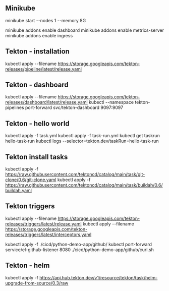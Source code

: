 ## Minikube
minikube start --nodes 1 --memory 8G

minikube addons enable dashboard
minikube addons enable metrics-server
minikube addons enable ingress

## Tekton - installation
kubectl apply --filename https://storage.googleapis.com/tekton-releases/pipeline/latest/release.yaml

## Tekton - dashboard
kubectl apply --filename https://storage.googleapis.com/tekton-releases/dashboard/latest/release.yaml
kubectl --namespace tekton-pipelines port-forward svc/tekton-dashboard 9097:9097

## Tekton - hello world
kubectl apply -f task.yml
kubectl apply -f task-run.yml
kubectl get taskrun hello-task-run
kubectl logs --selector=tekton.dev/taskRun=hello-task-run

## Tekton install tasks
kubectl apply -f https://raw.githubusercontent.com/tektoncd/catalog/main/task/git-clone/0.6/git-clone.yaml
kubectl apply -f https://raw.githubusercontent.com/tektoncd/catalog/main/task/buildah/0.6/buildah.yaml

## Tekton triggers
kubectl apply --filename https://storage.googleapis.com/tekton-releases/triggers/latest/release.yaml
kubectl apply --filename https://storage.googleapis.com/tekton-releases/triggers/latest/interceptors.yaml

kubectl apply -f ./cicd/python-demo-app/github/
kubectl port-forward service/el-github-listener 8080
./cicd/python-demo-app/github/curl.sh

## Tekton - helm
kubectl apply -f https://api.hub.tekton.dev/v1/resource/tekton/task/helm-upgrade-from-source/0.3/raw